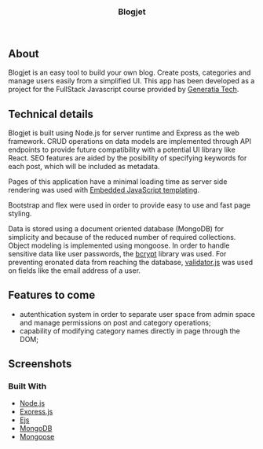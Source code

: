 
  <h3 align="center">Blogjet</h3>
<br />


## About

Blogjet is an easy tool to build your own blog. Create posts, categories and manage users easily from a simplified UI. This app has been developed as a project for the 
FullStack Javascript course provided by [Generatia Tech](https://generatiatech.ro/cursuri/fullstack-javascript/).

## Technical details

Blogjet is built using Node.js for server runtime and Express as the web framework. CRUD operations on data models are implemented through API endpoints to provide future compatibility
with a potential UI library like React. SEO features are aided by the posibility of specifying keywords for each post, which will be included as metadata.

Pages of this application have a minimal loading time as server side rendering was used with [Embedded JavaScript templating](https://ejs.co). 

Bootstrap and flex were used in order to provide easy to use and fast page styling.

Data is stored using a document oriented database (MongoDB) for simplicity and because of the
reduced number of required collections. Object modeling is implemented using mongoose. In order to handle sensitive data like user passwords, the [bcrypt](https://www.npmjs.com/package/bcrypt) library was used.
For preventing eronated data from reaching the database, [validator.js](https://www.npmjs.com/package/validator) was used on fields like the email address of a user. 


## Features to come

- autenthication system in order to separate user space from admin space and manage permissions on post and category operations;
- capability of modifying category names directly in page through the DOM;

## Screenshots

### Built With

* [Node.js](https://nodejs.org/en/)
* [Exoress.js](https://expressjs.com)
* [Ejs](https://ejs.co)
* [MongoDB](https://www.mongodb.com)
* [Mongoose](https://mongoosejs.com)
